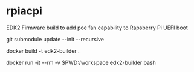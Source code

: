 # rpiacpi
EDK2 Firmware build to add poe fan capability to Rapsberry Pi UEFI boot


git submodule update --init --recursive


docker build -t edk2-builder .

docker run -it --rm -v $PWD:/workspace edk2-builder bash
